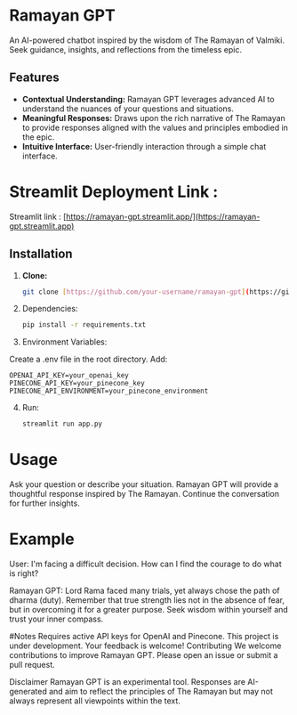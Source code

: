 # Ramayan GPT

An AI-powered chatbot inspired by the wisdom of The Ramayan of Valmiki. Seek guidance, insights, and reflections from the timeless epic.

## Features

* **Contextual Understanding:** Ramayan GPT leverages advanced AI to understand the nuances of your questions and situations.
* **Meaningful Responses:** Draws upon the rich narrative of The Ramayan to provide responses aligned with the values and principles embodied in the epic.
* **Intuitive Interface:** User-friendly interaction through a simple chat interface.


# Streamlit Deployment Link :

Streamlit link : [https://ramayan-gpt.streamlit.app/](https://ramayan-gpt.streamlit.app)

## Installation

1. **Clone:**
   ```bash
   git clone [https://github.com/your-username/ramayan-gpt](https://github.com/your-username/ramayan-gpt)

2. Dependencies:
    ```bash
   pip install -r requirements.txt

3. Environment Variables:

Create a .env file in the root directory.
Add:

    OPENAI_API_KEY=your_openai_key
    PINECONE_API_KEY=your_pinecone_key
    PINECONE_API_ENVIRONMENT=your_pinecone_environment

4. Run:
      ```bash
      streamlit run app.py


# Usage
Ask your question or describe your situation.
Ramayan GPT will provide a thoughtful response inspired by The Ramayan.
Continue the conversation for further insights.

# Example
User: I'm facing a difficult decision. How can I find the courage to do what is right?

Ramayan GPT: Lord Rama faced many trials, yet always chose the path of dharma (duty). Remember that true strength lies not in the absence of fear, but in overcoming it for a greater purpose. Seek wisdom within yourself and trust your inner compass.

#Notes
Requires active API keys for OpenAI and Pinecone.
This project is under development. Your feedback is welcome!
Contributing
We welcome contributions to improve Ramayan GPT. Please open an issue or submit a pull request.

Disclaimer
Ramayan GPT is an experimental tool. Responses are AI-generated and aim to reflect the principles of The Ramayan but may not always represent all viewpoints within the text.



